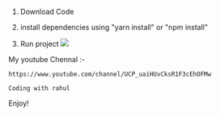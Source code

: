 1. Download Code


2. install dependencies using "yarn install" or "npm install"

3. Run project
![](https://raw.githubusercontent.com/rahulll187/react-native-login-screen/master/android/src/assets/20200502_003936.jpg)

My youtube Chennal :-
  
    https://www.youtube.com/channel/UCP_uaiHUvCksR1F3cEhOFMw
    
    Coding with rahul
    
 Enjoy!
  
  
